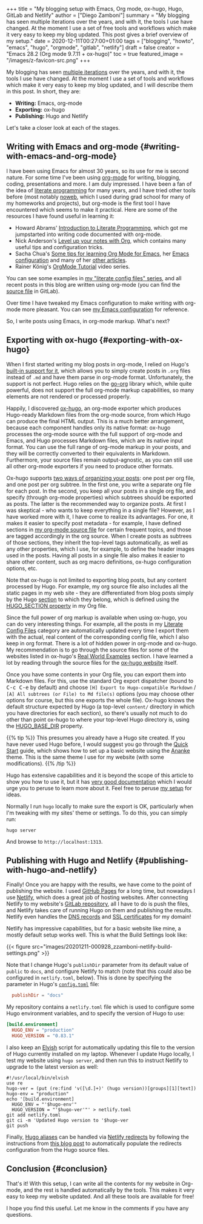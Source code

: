+++
title = "My blogging setup with Emacs, Org mode, ox-hugo, Hugo, GitLab and Netlify"
author = ["Diego Zamboni"]
summary = "My blogging has seen multiple iterations over the years, and with it, the tools I use have changed. At the moment I use a set of free tools and workflows which make it very easy to keep my blog updated. This post gives a brief overview of my setup."
date = 2020-12-11T00:27:00+01:00
tags = ["blogging", "howto", "emacs", "hugo", "orgmode", "gitlab", "netlify"]
draft = false
creator = "Emacs 28.2 (Org mode 9.7.11 + ox-hugo)"
toc = true
featured_image = "/images/z-favicon-src.png"
+++

My blogging has seen [multiple iterations](/about/#my-online-past) over the years, and with it, the tools I use have changed. At the moment I use a set of tools and workflows which make it very easy to keep my blog updated, and I will describe them in this post. In short, they are:

-   **Writing:** Emacs, org-mode
-   **Exporting:** ox-hugo
-   **Publishing:** Hugo and Netlify

Let's take a closer look at each of the stages.


## Writing with Emacs and org-mode {#writing-with-emacs-and-org-mode}

I have been using Emacs for almost 30 years, so its use for me is second nature. For some time I've been using [org-mode](https://orgmode.org/) for writing, blogging, coding, presentations and more. I am duly impressed. I have been a fan of the idea of [literate programming](https://en.wikipedia.org/wiki/Literate_programming) for many years, and I have tried other tools before (most notably [noweb](https://www.cs.tufts.edu/~nr/noweb/), which I used during grad school for many of my homeworks and projects), but org-mode is the first tool I have encountered which seems to make it practical. Here are some of the resources I have found useful in learning it:

-   Howard Abrams' [Introduction to Literate Programming](http://www.howardism.org/Technical/Emacs/literate-programming-tutorial.html), which got me jumpstarted into writing code documented with org-mode.
-   Nick Anderson's [Level up your notes with Org](https://github.com/nickanderson/Level-up-your-notes-with-Org), which contains many useful tips and configuration tricks.
-   Sacha Chua's [Some tips for learning Org Mode for Emacs](http://sachachua.com/blog/2014/01/tips-learning-org-mode-emacs/), her [Emacs configuration](http://pages.sachachua.com/.emacs.d/Sacha.html) and many of her [other articles](http://sachachua.com/blog/category/emacs/).
-   Rainer König's [OrgMode Tutorial](https://www.youtube.com/playlist?list=PLVtKhBrRV_ZkPnBtt_TD1Cs9PJlU0IIdE) video series.

You can see some examples in [my "literate config files" series](/tags/literateconfig/), and all recent posts in this blog are written using org-mode (you can find the [source file](https://gitlab.com/zzamboni/zzamboni.org/-/blob/master/content-org/zzamboni.org) in GitLab).

Over time I have tweaked my Emacs configuration to make writing with org-mode more pleasant. You can see [my Emacs configuration](/post/my-doom-emacs-configuration-with-commentary/) for reference.

So, I write posts using Emacs, in org-mode markup. What's next?


## Exporting with ox-hugo {#exporting-with-ox-hugo}

When I first started writing my blog posts in org-mode, I relied on Hugo's [built-in support for it](https://gohugo.io/content-management/formats/), which allows you to simply create posts in `.org` files instead of `.md` and have them parse in org-mode format. Unfortunately, the support is not perfect. Hugo relies on the [go-org](https://github.com/niklasfasching/go-org) library which, while quite powerful, does not support the full org-mode markup capabilities, so many elements are not rendered or processed properly.

Happily, I discovered [ox-hugo](https://ox-hugo.scripter.co/), an org-mode exporter which produces Hugo-ready Markdown files from the org-mode source, from which Hugo can produce the final HTML output. This is a much better arrangement, because each component handles only its native format: ox-hugo processes the org-mode source with the full support of org-mode and Emacs, and Hugo processes Markdown files, which are its native input format. You can use the full range of org-mode markup in your posts, and they will be correctly converted to their equivalents in Markdown. Furthermore, your source files remain output-agnostic, as you can still use all other org-mode exporters if you need to produce other formats.

Ox-hugo supports [two ways of organizing your posts](https://ox-hugo.scripter.co/#screenshot-one-post-per-subtree): one post per org file, and one post per org subtree. In the first one, you write a separate org file for each post. In the second, you keep all your posts in a single org file, and specify (through org-mode properties) which subtrees should be exported as posts. The latter is the recommended way to organize posts. At first I was skeptical - who wants to keep everything in a single file? However, as I have worked more with it, I have come to realize its advantages. For one, it makes it easier to specify post metadata - for example, I have defined sections in [my org-mode source file](https://gitlab.com/zzamboni/zzamboni.org/-/blob/master/content-org/zzamboni.org) for certain frequent topics, and those are tagged accordingly in the org source. When I create posts as subtrees of those sections, they inherit the top-level tags automatically, as well as any other properties, which I use, for example, to define the header images used in the posts. Having all posts in a single file also makes it easier to share other content, such as org macro definitions, ox-hugo configuration options, etc.

Note that ox-hugo is not limited to exporting blog posts, but any content processed by Hugo. For example, my org source file also includes all the static pages in my web site - they are differentiated from blog posts simply by the Hugo [section](https://gohugo.io/content-management/sections/) to which they belong, which is defined using the [HUGO_SECTION property](https://ox-hugo.scripter.co/doc/usage/#before-you-export) in my Org file.

Since the full power of org markup is available when using ox-hugo, you can do very interesting things. For example, all the posts in my [Literate Config Files](/tags/literateconfig/) category are automatically updated every time I export them with the actual, real content of the corresponding config file, which I also keep in org format. There is a lot of hidden power in org-mode and ox-hugo. My recommendation is to go through the source files for some of the websites listed in ox-hugo's [Real World Examples](https://ox-hugo.scripter.co/doc/examples/) section. I have learned a lot by reading through the source files for the [ox-hugo website](https://github.com/kaushalmodi/ox-hugo/tree/master/doc) itself.

Once you have some contents in your Org file, you can export them into Markdown files. For this, use the standard Org export dispatcher (bound to <kbd>C-c C-e</kbd> by default) and choose `[H] Export to Hugo-compatible Markdown` / `[A] All subtrees (or File) to Md file(s)` options (you may choose other options for course, but this one exports the whole file). Ox-hugo knows the default structure expected by Hugo (a top-level `content/` directory in which you have directories for each section), so there's usually not much to do other than point ox-hugo to where your top-level Hugo directory is, using the [HUGO_BASE_DIR](https://ox-hugo.scripter.co/doc/usage/#before-you-export) property.

{{% tip %}}
This presumes you already have a Hugo site created. If you have never used Hugo before, I would suggest you go through the [Quick Start](http://gohugo.io/getting-started/quick-start/) guide, which shows how to set up a basic website using the [Ananke](https://github.com/theNewDynamic/gohugo-theme-ananke) theme. This is the same theme I use for my website (with some modifications).
{{% /tip %}}

Hugo has extensive capabilities and it is beyond the scope of this article to show you how to use it, but it has [very good documentation](https://gohugo.io/documentation/) which I would urge you to peruse to learn more about it. Feel free to peruse [my setup](https://gitlab.com/zzamboni/zzamboni.org) for ideas.

Normally I run `hugo` locally to make sure the export is OK, particularly when I'm tweaking with my sites' theme or settings. To do this, you can simply run:

```shell
hugo server
```

And browse to `http://localhost:1313`.


## Publishing with Hugo and Netlify {#publishing-with-hugo-and-netlify}

Finally! Once you are happy with the results, we have come to the point of publishing the website. I used [GitHub Pages](https://pages.github.com/) for a long time, but nowadays I use [Netlify](https://www.netlify.com/), which does a great job of hosting websites. After connecting Netlify to my website's [GitLab repository](https://gitlab.com/zzamboni/zzamboni.org), all I have to do is push the files, and Netlify takes care of running Hugo on them and publishing the results. Netlify even handles the [DNS records](https://docs.netlify.com/domains-https/netlify-dns/) and [SSL certificates](https://docs.netlify.com/domains-https/https-ssl/) for my domain!

Netlify has impressive capabilities, but for a basic website like mine, a mostly default setup works well. This is what the Build Settings look like:

{{< figure src="images/20201211-000928_zzamboni-netlify-build-settings.png" >}}

Note that I change Hugo's `publishDir` parameter from its default value of `public` to `docs`, and configure Netlify to match (note that this could also be configured in `netlify.toml`, below). This is done by specifying the parameter in Hugo's [`config.toml`](https://gitlab.com/zzamboni/zzamboni.org/-/blob/master/config.toml#L9) file:

```toml
  publishDir = "docs"
```

My repository contains a `netlify.toml` file which is used to configure some Hugo environment variables, and to specify the version of Hugo to use:

```toml
[build.environment]
  HUGO_ENV = "production"
  HUGO_VERSION = "0.83.1"
```

I also keep an [Elvish](/tags/elvish/) script for automatically updating this file to the version of Hugo currently installed on my laptop. Whenever I update Hugo locally, I test my website using `hugo server`, and then run this to instruct Netlify to upgrade to the latest version as well:

```elvish
#!/usr/local/bin/elvish
use re
hugo-ver = (put (re:find 'v([\d.]+)' (hugo version))[groups][1][text])
hugo-env = "production"
echo '[build.environment]
  HUGO_ENV = "'$hugo-env'"
  HUGO_VERSION = "'$hugo-ver'"' > netlify.toml
git add netlify.toml
git ci -m 'Updated Hugo version to '$hugo-ver
git push
```

Finally, [Hugo aliases](https://gohugo.io/content-management/urls/#aliases) can be handled via [Netlify redirects](https://docs.netlify.com/routing/redirects/) by following the instructions from [this blog post](https://gohugo.io/news/http2-server-push-in-hugo/) to automatically populate the redirects configuration from the Hugo source files.


## Conclusion {#conclusion}

That's it! With this setup, I can write all the contents for my website in Org-mode, and the rest is handled automatically by the tools. This makes it very easy to keep my website updated. And all these tools are available for free!

I hope you find this useful. Let me know in the comments if you have any questions.
